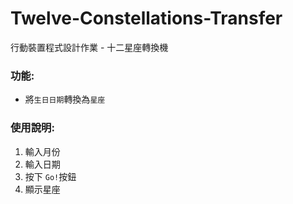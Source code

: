 # Twelve-Constellations-Transfer

行動裝置程式設計作業 - 十二星座轉換機

### 功能:
* 將`生日日期`轉換為`星座`

### 使用說明:
1. 輸入月份
2. 輸入日期
3. 按下 `Go!`按鈕
4. 顯示星座

